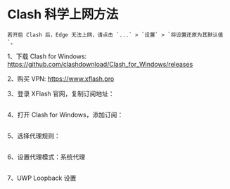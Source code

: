 # Clash 科学上网方法

```{note}
若开启 Clash 后，Edge 无法上网，请点击 `...` > `设置` > `将设置还原为其默认值`。
```

1、下载 Clash for Windows: <https://github.com/clashdownload/Clash_for_Windows/releases>

2、购买 VPN: <https://www.xflash.pro>

3、登录 XFlash 官网，复制订阅地址：

```{figure} ../_static/images/xflash-subscribe-address.png

```

4、打开 Clash for Windows，添加订阅：

```{figure} ../_static/images/add_subscribe_address.png

```

5、选择代理规则：

```{figure} ../_static/images/select_proxy_rule.png

```

6、设置代理模式：系统代理

```{figure} ../_static/images/set_proxy_mode.png

```

7、UWP Loopback 设置

```{figure} ../_static/images/uwp_loopback_setting1.png

```

```{figure} ../_static/images/uwp_loopback_setting2.png

```
